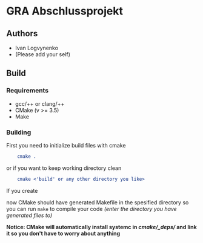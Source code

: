 # GRA Abschlussprojekt

## Authors

- Ivan Logvynenko
- (Please add your self)

## Build

### Requirements

* gcc/++ or clang/++
* CMake (v >= 3.5)
* Make

### Building

First you need to initialize build files with cmake
``` cmake
    cmake .
```
or if you want to keep working directory clean
``` cmake
    cmake <'build' or any other directory you like>
```
If you create 

now CMake should have generated Makefile in the spesified directory so you can run ```make``` to compile your code *(enter the directory you have generated files to)*

**Notice: CMake will automatically install systemc in *cmake/_deps/* and link it so you don't have to worry about anything**

